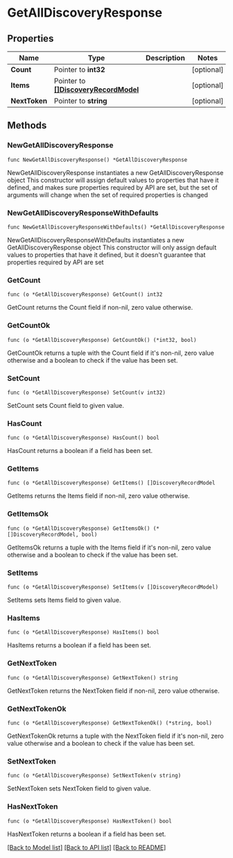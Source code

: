 # GetAllDiscoveryResponse

## Properties

Name | Type | Description | Notes
------------ | ------------- | ------------- | -------------
**Count** | Pointer to **int32** |  | [optional] 
**Items** | Pointer to [**[]DiscoveryRecordModel**](DiscoveryRecordModel.md) |  | [optional] 
**NextToken** | Pointer to **string** |  | [optional] 

## Methods

### NewGetAllDiscoveryResponse

`func NewGetAllDiscoveryResponse() *GetAllDiscoveryResponse`

NewGetAllDiscoveryResponse instantiates a new GetAllDiscoveryResponse object
This constructor will assign default values to properties that have it defined,
and makes sure properties required by API are set, but the set of arguments
will change when the set of required properties is changed

### NewGetAllDiscoveryResponseWithDefaults

`func NewGetAllDiscoveryResponseWithDefaults() *GetAllDiscoveryResponse`

NewGetAllDiscoveryResponseWithDefaults instantiates a new GetAllDiscoveryResponse object
This constructor will only assign default values to properties that have it defined,
but it doesn't guarantee that properties required by API are set

### GetCount

`func (o *GetAllDiscoveryResponse) GetCount() int32`

GetCount returns the Count field if non-nil, zero value otherwise.

### GetCountOk

`func (o *GetAllDiscoveryResponse) GetCountOk() (*int32, bool)`

GetCountOk returns a tuple with the Count field if it's non-nil, zero value otherwise
and a boolean to check if the value has been set.

### SetCount

`func (o *GetAllDiscoveryResponse) SetCount(v int32)`

SetCount sets Count field to given value.

### HasCount

`func (o *GetAllDiscoveryResponse) HasCount() bool`

HasCount returns a boolean if a field has been set.

### GetItems

`func (o *GetAllDiscoveryResponse) GetItems() []DiscoveryRecordModel`

GetItems returns the Items field if non-nil, zero value otherwise.

### GetItemsOk

`func (o *GetAllDiscoveryResponse) GetItemsOk() (*[]DiscoveryRecordModel, bool)`

GetItemsOk returns a tuple with the Items field if it's non-nil, zero value otherwise
and a boolean to check if the value has been set.

### SetItems

`func (o *GetAllDiscoveryResponse) SetItems(v []DiscoveryRecordModel)`

SetItems sets Items field to given value.

### HasItems

`func (o *GetAllDiscoveryResponse) HasItems() bool`

HasItems returns a boolean if a field has been set.

### GetNextToken

`func (o *GetAllDiscoveryResponse) GetNextToken() string`

GetNextToken returns the NextToken field if non-nil, zero value otherwise.

### GetNextTokenOk

`func (o *GetAllDiscoveryResponse) GetNextTokenOk() (*string, bool)`

GetNextTokenOk returns a tuple with the NextToken field if it's non-nil, zero value otherwise
and a boolean to check if the value has been set.

### SetNextToken

`func (o *GetAllDiscoveryResponse) SetNextToken(v string)`

SetNextToken sets NextToken field to given value.

### HasNextToken

`func (o *GetAllDiscoveryResponse) HasNextToken() bool`

HasNextToken returns a boolean if a field has been set.


[[Back to Model list]](../README.md#documentation-for-models) [[Back to API list]](../README.md#documentation-for-api-endpoints) [[Back to README]](../README.md)


